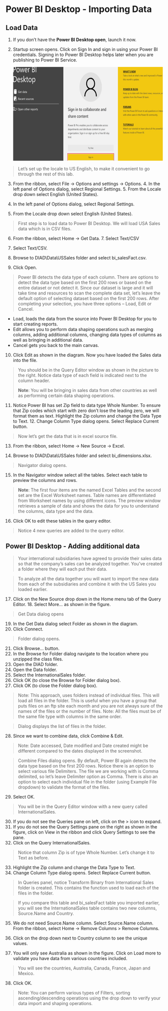# Power BI Desktop - Importing Data

## Load Data

1. If you don’t have the **Power BI Desktop open**, launch it now.

2. Startup screen opens. Click on Sign In and sign in using your Power BI credentials. Signing in to Power BI Desktop helps later when you are publishing to Power BI Service.

   <img src="https://raw.githubusercontent.com/dani-arwido/materi-training-powerbi/master/Assets/001.jpg"  width="600" height="300">

> Let’s set up the locale to US English, to make it convenient to go through the rest of this lab.

3. From the ribbon, select File -> Options and settings -> Options. 4. In the left panel of Options dialog, select Regional Settings. 5. From the Locale drop down select English (United States).

4. In the left panel of Options dialog, select Regional Settings.

5. From the Locale drop down select English (United States).

> First step is to load data to Power BI Desktop. We will load USA Sales data which is in CSV files.

6. From the ribbon, select Home -> Get Data. 7. Select Text/CSV

7. Select Text/CSV.

8. Browse to DIAD\Data\USSales folder and select bi_salesFact.csv.

9. Click Open.

> Power BI detects the data type of each column. There are options to detect the data type based on the first 200 rows or based on the entire dataset or not detect it. Since our dataset is large and it will take time and resources to scan the complete data set, let’s leave the default option of selecting dataset based on the first 200 rows. After completing your selection, you have three options – Load, Edit or Cancel.

- Load, loads the data from the source into Power BI Desktop for you to start creating reports.
- Edit allows you to perform data shaping operations such as merging columns, adding additional columns, changing data types of columns as well as bringing in additional data.
- Cancel gets you back to the main canvas.

10. Click Edit as shown in the diagram. Now you have loaded the Sales data into the file.

> You should be in the Query Editor window as shown in the picture to the right. Notice data type of each field is indicated next to the column header.
>
> **Note**: You will be bringing in sales data from other countries as well as performing certain data shaping operations.

11. Notice Power BI has set Zip field to data type Whole Number. To ensure that Zip codes which start with zero don’t lose the leading zero, we will format them as text. Highlight the Zip column and change the Data Type to Text. 12. Change Column Type dialog opens. Select Replace Current button.

> Now let’s get the data that is in excel source file.

13. From the ribbon, select Home -> New Source -> Excel.

14. Browse to DIAD\Data\USSales folder and select bi_dimensions.xlsx.

> Navigator dialog opens.

15. In the Navigator window select all the tables. Select each table to preview the columns and rows.

> **Note**: The first four items are the named Excel Tables and the second set are the Excel Worksheet names. Table names are differentiated from Worksheet names by using different icons. The preview window retrieves a sample of data and shows the data for you to understand the columns, data type and the data.

16. Click OK to edit these tables in the query editor.

> Notice 4 new queries are added to the query editor.

## Power BI Desktop - Adding additional data

> Your international subsidiaries have agreed to provide their sales data so that the company’s sales can be analyzed together. You’ve created a folder where they will each put their data.

> To analyze all the data together you will want to import the new data from each of the subsidiaries and combine it with the US Sales you loaded earlier.

17. Click on the New Source drop down in the Home menu tab of the Query Editor. 18. Select More… as shown in the figure.

> Get Data dialog opens

19. In the Get Data dialog select Folder as shown in the diagram.
20. Click Connect.

> Folder dialog opens.

21. Click Browse… button.
22. In the Browse for Folder dialog navigate to the location where you unzipped the class files.
23. Open the DIAD folder.
24. Open the Data folder.
25. Select the InternationalSales folder.
26. Click OK (to close the Browse for Folder dialog box).
27. Click OK (to close the Folder dialog box).

> Note: This approach, uses folders instead of individual files. This will load all files in the folder. This is useful when you have a group that puts files on an ftp site each month and you are not always sure of the names of the files or the number of files. Note: All the files must be of the same file type with columns in the same order.

> Dialog displays the list of files in the folder.

28. Since we want to combine data, click Combine & Edit.

> Note: Date accessed, Date modified and Date created might be different compared to the dates displayed in the screenshot.

> Combine Files dialog opens. By default, Power BI again detects the data type based on the first 200 rows. Notice there is an option to select various file Delimiters. The file we are working with is Comma delimited, so let’s leave Delimiter option as Comma. There is also an option to select each individual file in the folder (using Example File dropdown) to validate the format of the files.

29. Select OK.

> You will be in the Query Editor window with a new query called InternationalSales.

30. If you do not see the Queries pane on left, click on the > icon to expand.
31. If you do not see the Query Settings pane on the right as shown in the figure, click on View in the ribbon and click Query Settings to see the pane.
32. Click on the Query InternationalSales.

> Notice that column Zip is of type Whole Number. Let’s change it to Text as before.

33. Highlight the Zip column and change the Data Type to Text.
34. Change Column Type dialog opens. Select Replace Current button.

> In Queries panel, notice Transform Binary from International Sales folder is created. This contains the function used to load each of the files in the folder.

> If you compare this table and bi_salesFact table you imported earlier, you will see the InternationalSales table contains two new columns, Source.Name and Country.

35. We do not need Source.Name column. Select Source.Name column. From the ribbon, select Home -> Remove Columns > Remove Columns.

36. Click on the drop down next to Country column to see the unique values.
37. You will only see Australia as shown in the figure. Click on Load more to validate you have data from various countries included.

> You will see the countries, Australia, Canada, France, Japan and Mexico.

38. Click OK.

> Note: You can perform various types of Filters, sorting ascending/descending operations using the drop down to verify your data import and shaping operations.

